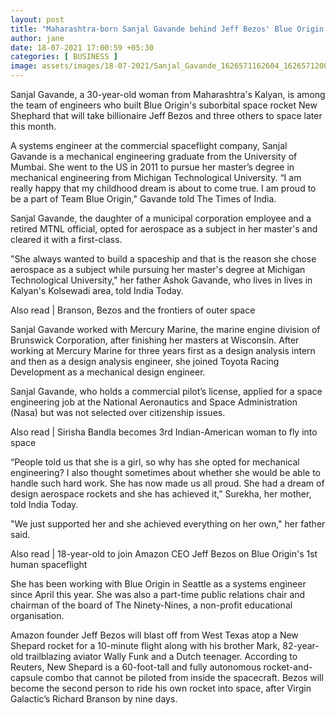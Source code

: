 ```yaml
---
layout: post
title: "Maharashtra-born Sanjal Gavande behind Jeff Bezos' Blue Origin space rocket"
author: jane 
date: 18-07-2021 17:00:59 +05:30 
categories: [ BUSINESS ] 
image: assets/images/18-07-2021/Sanjal_Gavande_1626571162604_1626571200234.jpg
---
```

Sanjal Gavande, a 30-year-old woman from Maharashtra's Kalyan, is among the team of engineers who built Blue Origin's suborbital space rocket New Shephard that will take billionaire Jeff Bezos and three others to space later this month.

A systems engineer at the commercial spaceflight company, Sanjal Gavande is a mechanical engineering graduate from the University of Mumbai. She went to the US in 2011 to pursue her master’s degree in mechanical engineering from Michigan Technological University. “I am really happy that my childhood dream is about to come true. I am proud to be a part of Team Blue Origin," Gavande told The Times of India.

Sanjal Gavande, the daughter of a municipal corporation employee and a retired MTNL official, opted for aerospace as a subject in her master's and cleared it with a first-class.

"She always wanted to build a spaceship and that is the reason she chose aerospace as a subject while pursuing her master's degree at Michigan Technological University," her father Ashok Gavande, who lives in lives in Kalyan's Kolsewadi area, told India Today.

Also read | Branson, Bezos and the frontiers of outer space

Sanjal Gavande worked with Mercury Marine, the marine engine division of Brunswick Corporation, after finishing her masters at Wisconsin. After working at Mercury Marine for three years first as a design analysis intern and then as a design analysis engineer, she joined Toyota Racing Development as a mechanical design engineer.

Sanjal Gavande, who holds a commercial pilot’s license, applied for a space engineering job at the National Aeronautics and Space Administration (Nasa) but was not selected over citizenship issues.

Also read | Sirisha Bandla becomes 3rd Indian-American woman to fly into space

“People told us that she is a girl, so why has she opted for mechanical engineering? I also thought sometimes about whether she would be able to handle such hard work. She has now made us all proud. She had a dream of design aerospace rockets and she has achieved it,” Surekha, her mother, told India Today.

"We just supported her and she achieved everything on her own," her father said.

Also read | 18-year-old to join Amazon CEO Jeff Bezos on Blue Origin's 1st human spaceflight

She has been working with Blue Origin in Seattle as a systems engineer since April this year. She was also a part-time public relations chair and chairman of the board of The Ninety-Nines, a non-profit educational organisation.

Amazon founder Jeff Bezos will blast off from West Texas atop a New Shepard rocket for a 10-minute flight along with his brother Mark, 82-year-old trailblazing aviator Wally Funk and a Dutch teenager. According to Reuters, New Shepard is a 60-foot-tall and fully autonomous rocket-and-capsule combo that cannot be piloted from inside the spacecraft. Bezos will become the second person to ride his own rocket into space, after Virgin Galactic’s Richard Branson by nine days.